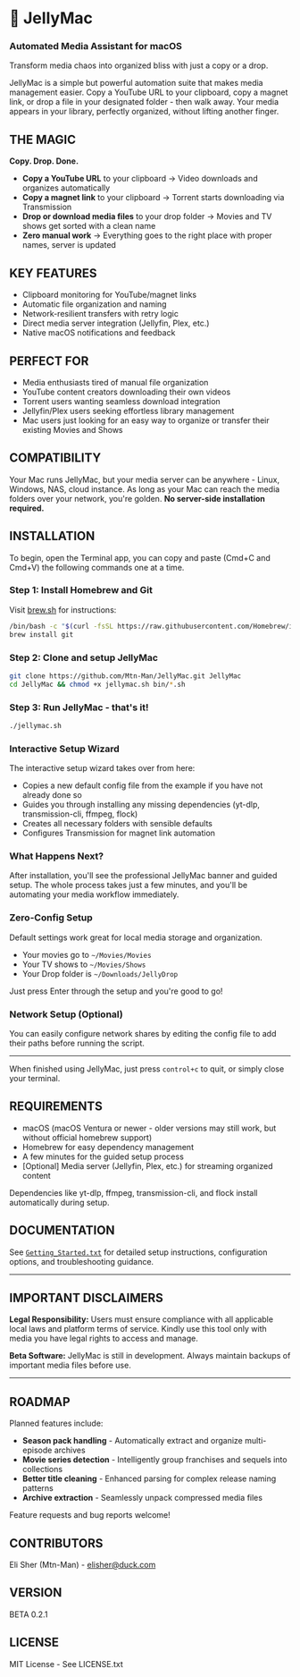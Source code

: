 # 🪼 JellyMac

### Automated Media Assistant for macOS

Transform media chaos into organized bliss with just a copy or a drop.

JellyMac is a simple but powerful automation suite that makes media management easier. Copy a YouTube URL to your clipboard, copy a magnet link, or drop a file in your designated folder - then walk away. Your media appears in your library, perfectly organized, without lifting another finger.

## THE MAGIC

**Copy. Drop. Done.**

- **Copy a YouTube URL** to your clipboard → Video downloads and organizes automatically
- **Copy a magnet link** to your clipboard → Torrent starts downloading via Transmission  
- **Drop or download media files** to your drop folder → Movies and TV shows get sorted with a clean name
- **Zero manual work** → Everything goes to the right place with proper names, server is updated

## KEY FEATURES

- Clipboard monitoring for YouTube/magnet links
- Automatic file organization and naming
- Network-resilient transfers with retry logic  
- Direct media server integration (Jellyfin, Plex, etc.)
- Native macOS notifications and feedback

## PERFECT FOR

- Media enthusiasts tired of manual file organization
- YouTube content creators downloading their own videos
- Torrent users wanting seamless download integration
- Jellyfin/Plex users seeking effortless library management
- Mac users just looking for an easy way to organize or transfer their existing Movies and Shows

## COMPATIBILITY

Your Mac runs JellyMac, but your media server can be anywhere - Linux, Windows, NAS, cloud instance. As long as your Mac can reach the media folders over your network, you're golden. **No server-side installation required.**

## INSTALLATION

To begin, open the Terminal app, you can copy and paste (Cmd+C and Cmd+V) the following commands one at a time.

### Step 1: Install Homebrew and Git
Visit [brew.sh](https://brew.sh) for instructions:

```bash
/bin/bash -c "$(curl -fsSL https://raw.githubusercontent.com/Homebrew/install/HEAD/install.sh)"
brew install git
```

### Step 2: Clone and setup JellyMac

```bash
git clone https://github.com/Mtn-Man/JellyMac.git JellyMac
cd JellyMac && chmod +x jellymac.sh bin/*.sh
```

### Step 3: Run JellyMac - that's it!

```bash
./jellymac.sh
```

### Interactive Setup Wizard

The interactive setup wizard takes over from here:
- Copies a new default config file from the example if you have not already done so
- Guides you through installing any missing dependencies (yt-dlp, transmission-cli, ffmpeg, flock)
- Creates all necessary folders with sensible defaults
- Configures Transmission for magnet link automation


### What Happens Next?
After installation, you'll see the professional JellyMac banner and guided setup. The whole process takes just a few minutes, and you'll be automating your media workflow immediately.


### Zero-Config Setup

Default settings work great for local media storage and organization.
- Your movies go to `~/Movies/Movies`
- Your TV shows to `~/Movies/Shows` 
- Your Drop folder is `~/Downloads/JellyDrop`

Just press Enter through the setup and you're good to go!

### Network Setup (Optional)
You can easily configure network shares by editing the config file to add their paths before running the script.

---

When finished using JellyMac, just press `control+c` to quit, or simply close your terminal.

## REQUIREMENTS

- macOS (macOS Ventura or newer - older versions may still work, but without official homebrew support)
- Homebrew for easy dependency management
- A few minutes for the guided setup process
- [Optional] Media server (Jellyfin, Plex, etc.) for streaming organized content

Dependencies like yt-dlp, ffmpeg, transmission-cli, and flock install automatically during setup.

## DOCUMENTATION

See [`Getting_Started.txt`](Getting_Started.txt) for detailed setup instructions, configuration options, and troubleshooting guidance.

---

## IMPORTANT DISCLAIMERS

**Legal Responsibility:** Users must ensure compliance with all applicable local laws and platform terms of service. Kindly use this tool only with media you have legal rights to access and manage.

**Beta Software:** JellyMac is still in development. Always maintain backups of important media files before use.

---

## ROADMAP

Planned features include:

- **Season pack handling** - Automatically extract and organize multi-episode archives
- **Movie series detection** - Intelligently group franchises and sequels into collections  
- **Better title cleaning** - Enhanced parsing for complex release naming patterns
- **Archive extraction** - Seamlessly unpack compressed media files

Feature requests and bug reports welcome!

## CONTRIBUTORS

Eli Sher (Mtn-Man) - elisher@duck.com

## VERSION

BETA 0.2.1

## LICENSE

MIT License - See LICENSE.txt